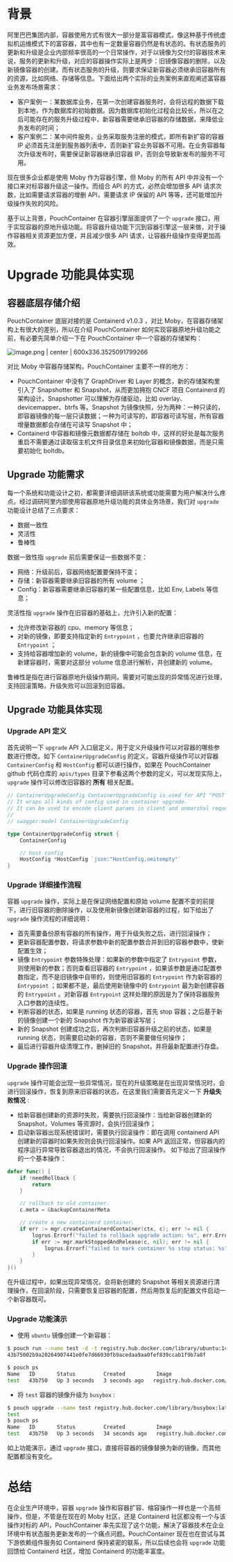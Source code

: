 # 背景

阿里巴巴集团内部，容器使用方式有很大一部分是富容器模式，像这种基于传统虚拟机运维模式下的富容器，其中也有一定数量容器仍然是有状态的。有状态服务的更新和升级是企业内部频率很高的一个日常操作，对于以镜像为交付的容器技术来说，服务的更新和升级，对应的容器操作实际上是两步：旧镜像容器的删除，以及新镜像容器的创建。而有状态服务的升级，则要求保证新容器必须继承旧容器所有的资源，比如网络、存储等信息。下面给出两个实际的业务案例来直观阐述富容器业务发布场景需求：

* 客户案例一：某数据库业务，在第一次创建容器服务时，会将远程的数据下载到本地，作为数据库的初始数据。因为数据库初始化过程会比较长，所以在之后可能存在的服务升级过程中，新容器需要继承旧容器的存储数据，来降低业务发布的时间；
* 客户案例二：某中间件服务，业务采取服务注册的模式，即所有新扩容的容器 IP 必须首先注册到服务器列表中，否则新扩容业务容器不可用。在业务容器每次升级发布时，需要保证新容器继承旧容器 IP，否则会导致新发布的服务不可用。

现在很多企业都是使用 Moby 作为容器引擎，但 Moby 的所有 API 中并没有一个接口来对标容器升级这一操作。而组合 API 的方式，必然会增加很多 API 请求次数，比如需要请求容器的增删 API，需要请求 IP 保留的 API 等等，还可能增加升级操作失败的风险。

基于以上背景，PouchContainer 在容器引擎层面提供了一个 `upgrade` 接口，用于实现容器的原地升级功能。将容器升级功能下沉到容器引擎这一层来做，对于操作容器相关资源更加方便，并且减少很多 API 请求，让容器升级操作变得更加高效。

# Upgrade 功能具体实现

## 容器底层存储介绍

PouchContainer 底层对接的是 Containerd v1.0.3 ，对比 Moby，在容器存储架构上有很大的差别，所以在介绍 PouchContainer 如何实现容器原地升级功能之前，有必要先简单介绍一下在 PouchContainer  中一个容器的存储架构：


![image.png | center | 600x336.3525091799266](https://cdn.yuque.com/lark/0/2018/png/95961/1527735535637-5afc58e6-31ef-400c-984c-a9d7158fd40d.png "")


对比 Moby 中容器存储架构，PouchContainer 主要不一样的地方：
* PouchContainer  中没有了 GraphDriver 和 Layer 的概念，新的存储架构里引入了 Snapshotter 和 Snapshot，从而更加拥抱 CNCF 项目 Containerd 的架构设计。Snapshotter 可以理解为存储驱动，比如 overlay、devicemapper、btrfs 等。Snapshot 为镜像快照，分为两种：一种只读的，即容器镜像的每一层只读数据；一种为可读写的，即容器可读写层，所有容器增量数据都会存储在可读写 Snapshot 中；
* Containerd 中容器和镜像元数据都存储在 boltdb 中，这样的好处是每次服务重启不需要通过读取宿主机文件目录信息来初始化容器和镜像数据，而是只需要初始化 boltdb。

## Upgrade 功能需求

每一个系统和功能设计之初，都需要详细调研该系统或功能需要为用户解决什么疼点。经过调研阿里内部使用容器原地升级功能的具体业务场景，我们对 `upgrade` 功能设计总结了三点要求：
* 数据一致性
* 灵活性
* 鲁棒性

数据一致性指 `upgrade` 前后需要保证一些数据不变：
* 网络：升级前后，容器网络配置要保持不变；
* 存储：新容器需要继承旧容器的所有 volume ；
* Config：新容器需要继承旧容器的某一些配置信息，比如 Env, Labels 等信息；

灵活性指 `upgrade` 操作在旧容器的基础上，允许引入新的配置：
* 允许修改新容器的 cpu、memory 等信息；
* 对新的镜像，即要支持指定新的 `Entrypoint` ，也要允许继承旧容器的 `Entrypoint` ；
* 支持给容器增加新的 volume，新的镜像中可能会包含新的 volume 信息，在新建容器时，需要对这部分 volume 信息进行解析，并创建新的 volume。  

鲁棒性是指在进行容器原地升级操作期间，需要对可能出现的异常情况进行处理，支持回滚策略，升级失败可以回滚到旧容器。

## Upgrade 功能具体实现
### Upgrade API 定义

首先说明一下 `upgrade`  API 入口层定义，用于定义升级操作可以对容器的哪些参数进行修改。如下 `ContainerUpgradeConfig` 的定义，容器升级操作可以对容器 `ContainerConfig` 和 `HostConfig` 都可以进行操作，如果在 PouchContainer github 代码仓库的 `apis/types` 目录下参看这两个参数的定义，可以发现实际上，`upgrade` 操作可以修改旧容器的 __所有__ 相关配置。 
```go
// ContainerUpgradeConfig ContainerUpgradeConfig is used for API "POST /containers/upgrade".
// It wraps all kinds of config used in container upgrade.
// It can be used to encode client params in client and unmarshal request body in daemon side.
//
// swagger:model ContainerUpgradeConfig

type ContainerUpgradeConfig struct {
	ContainerConfig

	// host config
	HostConfig *HostConfig `json:"HostConfig,omitempty"`
}
```

### Upgrade 详细操作流程

容器 `upgrade` 操作，实际上是在保证网络配置和原始 volume 配置不变的前提下，进行旧容器的删除操作，以及使用新镜像创建新容器的过程，如下给出了 `upgrade` 操作流程的详细说明：
* 首先需要备份原有容器的所有操作，用于升级失败之后，进行回滚操作；
* 更新容器配置参数，将请求参数中新的配置参数合并到旧的容器参数中，使新配置生效；
* 镜像 `Entrypoint` 参数特殊处理：如果新的参数中指定了 `Entrypoint` 参数，则使用新的参数；否则查看旧容器的 `Entrypoint` ，如果该参数是通过配置参数指定，而不是旧镜像中自带的，则使用旧容器的 `Entrypoint` 作为新容器的 `Entrypoint` ；如果都不是，最后使用新镜像中的 `Entrypoint` 最为新创建容器的 `Entrypoint` 。对新容器 `Entrypoint` 这样处理的原因是为了保持容器服务入口参数的连续性。
* 判断容器的状态，如果是 running 状态的容器，首先 stop 容器；之后基于新的镜像创建一个新的 Snapshot 作为新容器读写层；
* 新的 Snapshot 创建成功之后，再次判断旧容器升级之前的状态，如果是 running 状态，则需要启动新的容器，否则不需要做任何操作；
* 最后进行容器升级清理工作，删掉旧的 Snapshot，并将最新配置进行存盘。

### Upgrade 操作回滚

`upgrade` 操作可能会出现一些异常情况，现在的升级策略是在出现异常情况时，会进行回滚操作，恢复到原来旧容器的状态，在这里我们需要首先定义一下 __升级失败情况__ :
* 给新容器创建新的资源时失败，需要执行回滚操作：当给新容器创建新的 Snapshot，Volumes 等资源时，会执行回滚操作；
* 启动新容器出现系统错误时，需要执行回滚操作：即在调用 containerd API 创建新的容器时如果失败则会执行回滚操作。如果 API 返回正常，但容器内的程序运行异常导致容器退出的情况，不会执行回滚操作。
如下给出了回滚操作的一个基本操作：
```go
defer func() {
	if !needRollback {
		return
	}

	// rollback to old container.
	c.meta = &backupContainerMeta

	// create a new containerd container.
	if err := mgr.createContainerdContainer(ctx, c); err != nil {
		logrus.Errorf("failed to rollback upgrade action: %s", err.Error())
		if err := mgr.markStoppedAndRelease(c, nil); err != nil {
			logrus.Errorf("failed to mark container %s stop status: %s", c.ID(), err.Error())
		}
	}
}()
```

在升级过程中，如果出现异常情况，会将新创建的 Snapshot 等相关资源进行清理操作，在回滚阶段，只需要恢复旧容器的配置，然后用恢复后的配置文件启动一个新容器既可。

### Upgrade 功能演示

* 使用 `ubuntu` 镜像创建一个新容器：
```bash
$ pouch run --name test -d -t registry.hub.docker.com/library/ubuntu:14.04 top
43b75002b9a20264907441e0fe7d66030fb9acedaa9aa0fef839ccab1f9b7a8f

$ pouch ps
Name   ID       Status         Created          Image                                            Runtime
test   43b750   Up 3 seconds   3 seconds ago   registry.hub.docker.com/library/ubuntu:14.04   runc
```

* 将 `test` 容器的镜像升级为 `busybox` :
```bash
$ pouch upgrade --name test registry.hub.docker.com/library/busybox:latest top
test
$ pouch ps
Name   ID       Status         Created          Image                                            Runtime
test   43b750   Up 3 seconds   34 seconds ago   registry.hub.docker.com/library/busybox:latest   runc
```

如上功能演示，通过 `upgrade` 接口，直接将容器的镜像替换为新的镜像，而其他配置都没有变化。

# 总结

在企业生产环境中，容器 `upgrade` 操作和容器扩容、缩容操作一样也是一个高频操作，但是，不管是在现在的 Moby 社区，还是 Containerd 社区都没有一个与该操作对标的 API，PouchContainer 率先实现了这个功能，解决了容器技术在企业环境中有状态服务更新发布的一个痛点问题。PouchContainer 现在也在尝试与其下游依赖组件服务如 Containerd 保持紧密的联系，所以后续也会将 `upgrade` 功能回馈给 Containerd 社区，增加 Containerd 的功能丰富度。 
